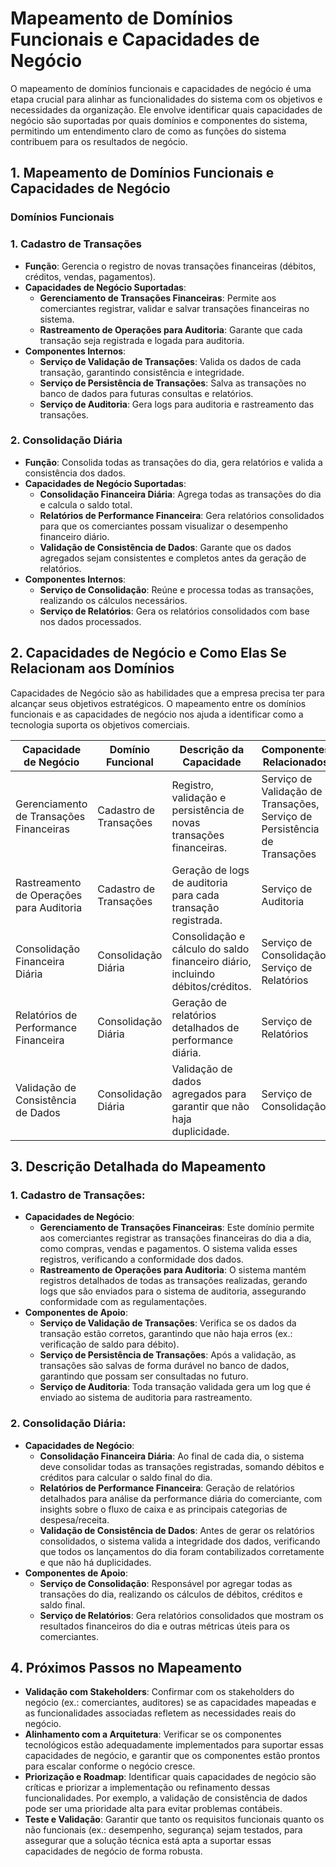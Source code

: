 # Mapeamento de Domínios Funcionais e Capacidades de Negócio

O mapeamento de domínios funcionais e capacidades de negócio é uma etapa crucial para alinhar as funcionalidades do sistema com os objetivos e necessidades da organização. Ele envolve identificar quais capacidades de negócio são suportadas por quais domínios e componentes do sistema, permitindo um entendimento claro de como as funções do sistema contribuem para os resultados de negócio.

## 1. Mapeamento de Domínios Funcionais e Capacidades de Negócio

### Domínios Funcionais

### 1. Cadastro de Transações

- **Função**: Gerencia o registro de novas transações financeiras (débitos, créditos, vendas, pagamentos).
- **Capacidades de Negócio Suportadas**:
  - **Gerenciamento de Transações Financeiras**: Permite aos comerciantes registrar, validar e salvar transações financeiras no sistema.
  - **Rastreamento de Operações para Auditoria**: Garante que cada transação seja registrada e logada para auditoria.
- **Componentes Internos**:
  - **Serviço de Validação de Transações**: Valida os dados de cada transação, garantindo consistência e integridade.
  - **Serviço de Persistência de Transações**: Salva as transações no banco de dados para futuras consultas e relatórios.
  - **Serviço de Auditoria**: Gera logs para auditoria e rastreamento das transações.

### 2. Consolidação Diária

- **Função**: Consolida todas as transações do dia, gera relatórios e valida a consistência dos dados.
- **Capacidades de Negócio Suportadas**:
  - **Consolidação Financeira Diária**: Agrega todas as transações do dia e calcula o saldo total.
  - **Relatórios de Performance Financeira**: Gera relatórios consolidados para que os comerciantes possam visualizar o desempenho financeiro diário.
  - **Validação de Consistência de Dados**: Garante que os dados agregados sejam consistentes e completos antes da geração de relatórios.
- **Componentes Internos**:
  - **Serviço de Consolidação**: Reúne e processa todas as transações, realizando os cálculos necessários.
  - **Serviço de Relatórios**: Gera os relatórios consolidados com base nos dados processados.

## 2. Capacidades de Negócio e Como Elas Se Relacionam aos Domínios

Capacidades de Negócio são as habilidades que a empresa precisa ter para alcançar seus objetivos estratégicos. O mapeamento entre os domínios funcionais e as capacidades de negócio nos ajuda a identificar como a tecnologia suporta os objetivos comerciais.

| **Capacidade de Negócio**               | **Domínio Funcional**         | **Descrição da Capacidade**                                              | **Componentes Relacionados**                                              |
|-----------------------------------------|-------------------------------|-------------------------------------------------------------------------|--------------------------------------------------------------------------|
| Gerenciamento de Transações Financeiras | Cadastro de Transações         | Registro, validação e persistência de novas transações financeiras.      | Serviço de Validação de Transações, Serviço de Persistência de Transações |
| Rastreamento de Operações para Auditoria| Cadastro de Transações         | Geração de logs de auditoria para cada transação registrada.             | Serviço de Auditoria                                                     |
| Consolidação Financeira Diária          | Consolidação Diária            | Consolidação e cálculo do saldo financeiro diário, incluindo débitos/créditos. | Serviço de Consolidação, Serviço de Relatórios                           |
| Relatórios de Performance Financeira    | Consolidação Diária            | Geração de relatórios detalhados de performance diária.                  | Serviço de Relatórios                                                    |
| Validação de Consistência de Dados      | Consolidação Diária            | Validação de dados agregados para garantir que não haja duplicidade.     | Serviço de Consolidação                                                  |

## 3. Descrição Detalhada do Mapeamento

### 1. Cadastro de Transações:
- **Capacidades de Negócio**:
  - **Gerenciamento de Transações Financeiras**: Este domínio permite aos comerciantes registrar as transações financeiras do dia a dia, como compras, vendas e pagamentos. O sistema valida esses registros, verificando a conformidade dos dados.
  - **Rastreamento de Operações para Auditoria**: O sistema mantém registros detalhados de todas as transações realizadas, gerando logs que são enviados para o sistema de auditoria, assegurando conformidade com as regulamentações.
- **Componentes de Apoio**:
  - **Serviço de Validação de Transações**: Verifica se os dados da transação estão corretos, garantindo que não haja erros (ex.: verificação de saldo para débito).
  - **Serviço de Persistência de Transações**: Após a validação, as transações são salvas de forma durável no banco de dados, garantindo que possam ser consultadas no futuro.
  - **Serviço de Auditoria**: Toda transação validada gera um log que é enviado ao sistema de auditoria para rastreamento.

### 2. Consolidação Diária:
- **Capacidades de Negócio**:
  - **Consolidação Financeira Diária**: Ao final de cada dia, o sistema deve consolidar todas as transações registradas, somando débitos e créditos para calcular o saldo final do dia.
  - **Relatórios de Performance Financeira**: Geração de relatórios detalhados para análise da performance diária do comerciante, com insights sobre o fluxo de caixa e as principais categorias de despesa/receita.
  - **Validação de Consistência de Dados**: Antes de gerar os relatórios consolidados, o sistema valida a integridade dos dados, verificando que todos os lançamentos do dia foram contabilizados corretamente e que não há duplicidades.
- **Componentes de Apoio**:
  - **Serviço de Consolidação**: Responsável por agregar todas as transações do dia, realizando os cálculos de débitos, créditos e saldo final.
  - **Serviço de Relatórios**: Gera relatórios consolidados que mostram os resultados financeiros do dia e outras métricas úteis para os comerciantes.

## 4. Próximos Passos no Mapeamento
- **Validação com Stakeholders**: Confirmar com os stakeholders do negócio (ex.: comerciantes, auditores) se as capacidades mapeadas e as funcionalidades associadas refletem as necessidades reais do negócio.
- **Alinhamento com a Arquitetura**: Verificar se os componentes tecnológicos estão adequadamente implementados para suportar essas capacidades de negócio, e garantir que os componentes estão prontos para escalar conforme o negócio cresce.
- **Priorização e Roadmap**: Identificar quais capacidades de negócio são críticas e priorizar a implementação ou refinamento dessas funcionalidades. Por exemplo, a validação de consistência de dados pode ser uma prioridade alta para evitar problemas contábeis.
- **Teste e Validação**: Garantir que tanto os requisitos funcionais quanto os não funcionais (ex.: desempenho, segurança) sejam testados, para assegurar que a solução técnica está apta a suportar essas capacidades de negócio de forma robusta.
